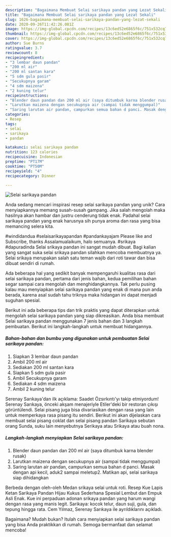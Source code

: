 ```yaml
---
description: "Bagaimana Membuat Selai sarikaya pandan yang Lezat Sekali"
title: "Bagaimana Membuat Selai sarikaya pandan yang Lezat Sekali"
slug: 1626-bagaimana-membuat-selai-sarikaya-pandan-yang-lezat-sekali
date: 2020-09-26T11:42:26.081Z
image: https://img-global.cpcdn.com/recipes/13c6ed52e6865f6c/751x532cq70/selai-sarikaya-pandan-foto-resep-utama.jpg
thumbnail: https://img-global.cpcdn.com/recipes/13c6ed52e6865f6c/751x532cq70/selai-sarikaya-pandan-foto-resep-utama.jpg
cover: https://img-global.cpcdn.com/recipes/13c6ed52e6865f6c/751x532cq70/selai-sarikaya-pandan-foto-resep-utama.jpg
author: Sue Burns
ratingvalue: 3.7
reviewcount: 8
recipeingredient:
- "3 lembar daun pandan"
- "200 ml air"
- "200 ml santan kara"
- "5 sdm gula pasir"
- "Secukupnya garam"
- "4 sdm maizena"
- "2 kuning telur"
recipeinstructions:
- "Blender daun pandan dan 200 ml air (saya ditumbuk karna blender rusak)"
- "Larutkan maizena dengan secukupnya air (sampai tidak menggumpal)"
- "Saring larutan air pandan, campurkan semua bahan d panci. Masak dengan api kecil, aduk2 sampai meletup2. Matikan api, selai sarikaya siap dihidangkan"
categories:
- Resep
tags:
- selai
- sarikaya
- pandan

katakunci: selai sarikaya pandan 
nutrition: 123 calories
recipecuisine: Indonesian
preptime: "PT17M"
cooktime: "PT50M"
recipeyield: "4"
recipecategory: Dinner

---
```



![Selai sarikaya pandan](https://img-global.cpcdn.com/recipes/13c6ed52e6865f6c/751x532cq70/selai-sarikaya-pandan-foto-resep-utama.jpg)

Anda sedang mencari inspirasi resep selai sarikaya pandan yang unik? Cara menyiapkannya memang susah-susah gampang. Jika salah mengolah maka hasilnya akan hambar dan justru cenderung tidak enak. Padahal selai sarikaya pandan yang enak harusnya sih punya aroma dan rasa yang bisa memancing selera kita.

#windidandua #selaisarikayapandan #pandankayajam Please like and Subscribe, thanks Assalamualaikum, halo semuanya. #srikaya #dapuradinda Selai srikaya pandan ini sangat mudah dibuat. Bagi kalian yang sangat suka selai srikaya pandan silahkan mencoba membuatnya ya. Selai srikaya merupakan salah satu teman wajib dari roti tawar dan bisa dibuat sendiri di rumah.

Ada beberapa hal yang sedikit banyak mempengaruhi kualitas rasa dari selai sarikaya pandan, pertama dari jenis bahan, kedua pemilihan bahan segar sampai cara mengolah dan menghidangkannya. Tak perlu pusing kalau mau menyiapkan selai sarikaya pandan yang enak di mana pun anda berada, karena asal sudah tahu triknya maka hidangan ini dapat menjadi suguhan spesial.


Berikut ini ada beberapa tips dan trik praktis yang dapat diterapkan untuk mengolah selai sarikaya pandan yang siap dikreasikan. Anda bisa membuat Selai sarikaya pandan menggunakan 7 jenis bahan dan 3 langkah pembuatan. Berikut ini langkah-langkah untuk membuat hidangannya.

<!--inarticleads1-->

##### Bahan-bahan dan bumbu yang digunakan untuk pembuatan Selai sarikaya pandan:

1. Siapkan 3 lembar daun pandan
1. Ambil 200 ml air
1. Sediakan 200 ml santan kara
1. Siapkan 5 sdm gula pasir
1. Ambil Secukupnya garam
1. Sediakan 4 sdm maizena
1. Ambil 2 kuning telur


Serenay Sarıkaya&#39;dan ilk açıklama: Saadet Özsırkıntı&#39;yı takip etmiyordum! Serenay Sarıkaya, önceki akşam menajeriyle Etiler&#39;deki bir restoran çıkışı görüntülendi. Selai pisang juga bisa divariasikan dengan rasa yang lain untuk memperkaya rasa pisang itu sendiri. Berikut ini akan dijelaskan cara membuat selai pisang coklat dan selai pisang pandan  Sarikaya sebutan orang Sunda, suku lain menyebutnya Serikaya atau Srikaya atau buah nona. 

<!--inarticleads2-->

##### Langkah-langkah menyiapkan Selai sarikaya pandan:

1. Blender daun pandan dan 200 ml air (saya ditumbuk karna blender rusak)
1. Larutkan maizena dengan secukupnya air (sampai tidak menggumpal)
1. Saring larutan air pandan, campurkan semua bahan d panci. Masak dengan api kecil, aduk2 sampai meletup2. Matikan api, selai sarikaya siap dihidangkan


Berbeda dengan oleh-oleh Medan srikaya selai untuk roti. Resep Kue Lapis Ketan Sarikaya Pandan Hijau Kukus Sederhana Spesial Lembut dan Empuk Asli Enak. Kue ini perpaduan adonan srikaya pandan yang harum wangi dengan rasa yang manis legit. Sarikaya: kocok telur, daun suji, gula, dan tepung hingga rata. Cem Yılmaz, Serenay Sarıkaya ile ayrıldıklarını açıkladı. 

Bagaimana? Mudah bukan? Itulah cara menyiapkan selai sarikaya pandan yang bisa Anda praktikkan di rumah. Semoga bermanfaat dan selamat mencoba!
